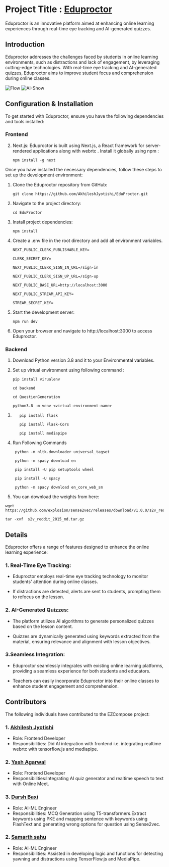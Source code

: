 # Project Title : [Eduproctor](edu-proctor.vercel.app/)

Eduproctor is an innovative platform aimed at enhancing online learning experiences through real-time eye tracking and AI-generated quizzes.



## Introduction

Eduproctor addresses the challenges faced by students in online learning environments, such as distractions and lack of engagement, by leveraging cutting-edge technologies.
With real-time eye tracking and AI-generated quizzes, Eduproctor aims to improve student focus and comprehension during online classes.




![Flow](https://github.com/AkhileshJyotishi/EduProctor/assets/119918405/22f465b6-8611-43cc-a320-7a075532af45)  ![AI-Show](https://github.com/AkhileshJyotishi/EduProctor/assets/119918405/49d1f51d-acd8-4ea7-b785-f40e50c6242a)

## Configuration & Installation


To get started with Eduproctor, ensure you have the following dependencies and tools installed:

### Frontend

2. Next.js: Eduproctor is built using Next.js, a React framework for server-rendered applications along with webrtc . Install it globally using npm :

   ```
   npm install -g next
   ```

Once you have installed the necessary dependencies, follow these steps to set up the development environment:

1. Clone the Eduproctor repository from GitHub:
   ```
   git clone https://github.com/AkhileshJyotishi/EduProctor.git
   ```
2. Navigate to the project directory:
   ```
   cd EduProctor
   ```
3. Install project dependencies:
   ```
   npm install
   ```
4. Create a .env file in the root directory and add all environment variables.
   ```
   NEXT_PUBLIC_CLERK_PUBLISHABLE_KEY=

   CLERK_SECRET_KEY=
   
   NEXT_PUBLIC_CLERK_SIGN_IN_URL=/sign-in

   NEXT_PUBLIC_CLERK_SIGN_UP_URL=/sign-up

   NEXT_PUBLIC_BASE_URL=http://localhost:3000

   NEXT_PUBLIC_STREAM_API_KEY=

   STREAM_SECRET_KEY=
   ```
5. Start the development server:
   ```
   npm run dev
   ```
6. Open your browser and navigate to http://localhost:3000 to access Eduproctor.

### Backend

1. Download Python version 3.8 and it to your Environmental variables.

2. Set up virtual environment using following command :
    ```
    pip install virualenv
    
    cd backend

    cd QuestionGeneration
    
    python3.8 -m venv <virtual-environment-name>

    ```
3.  ```
       pip install flask

       pip install Flask-Cors

       pip install mediapipe
    ```
4. Run Following Commands 
   ```
    python -m nltk.downloader universal_tagset
      
    python -m spacy download en

    pip install -U pip setuptools wheel

    pip install -U spacy

    python -m spacy download en_core_web_sm
   ```
5. You can download the weights from here:
```
wget https://github.com/explosion/sense2vec/releases/download/v1.0.0/s2v_reddit_2015_md.tar.gz

tar -xvf  s2v_reddit_2015_md.tar.gz
```
## Details

Eduproctor offers a range of features designed to enhance the online learning experience:

### 1.  Real-Time Eye Tracking:

  - Eduproctor employs real-time eye tracking technology to monitor students' attention during online classes.

  - If distractions are detected, alerts are sent to students, prompting them to refocus on the lesson.


### 2.  AI-Generated Quizzes:

  - The platform utilizes AI algorithms to generate personalized quizzes based on the lesson content.

  - Quizzes are dynamically generated using keywords extracted from the material, ensuring relevance and alignment with lesson objectives.

### 3.Seamless Integration:

  - Eduproctor seamlessly integrates with existing online learning platforms, providing a seamless experience for both students and educators.

  - Teachers can easily incorporate Eduproctor into their online classes to enhance student engagement and comprehension.




## Contributors

The following individuals have contributed to the EZCompose project:


### 1. [Akhilesh Jyotishi](https://github.com/AkhileshJyotishi)

 - Role: Frontend Developer
 - Responsibilities: Did AI integration with frontend i.e. integrating realtime webrtc with tensorflow.js and mediapipe.

### 2. [Yash Agarwal](https://github.com/Yash7426)

 - Role: Frontend Developer
 - Responsibilities:Integrating AI quiz generator and realtime speech to text with Online Meet. 

 ### 3. [Darsh Baxi](https://github.com/darshbaxi)

 - Role: AI-ML Engineer
 - Responsibilities: MCQ Generation using T5-transformers.Extract keywords using PKE and mapping sentence with keywords using FlashText and generating wrong options for question using Sense2vec.

### 2. [Samarth sahu](https://github.com/Samcoding5854)

 - Role: AI-ML Engineer
 - Responsibilities: Assisted in developing logic and functions for detecting yawning and distractions using TensorFlow.js and MediaPipe.



